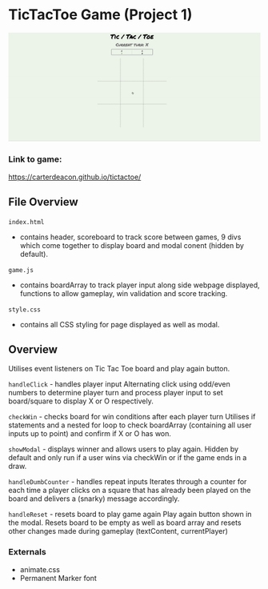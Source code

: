 # TicTacToe Game (Project 1)

![Alt Text](images/tictactoe.gif)

### Link to game: 
https://carterdeacon.github.io/tictactoe/ 

## File Overview 
`index.html`
- contains header, scoreboard to track score between games, 9 divs which come together to display board and modal conent (hidden by default).

`game.js`
- contains boardArray to track player input along side webpage displayed, functions to allow gameplay, win validation and score tracking.

`style.css`
- contains all CSS styling for page displayed as well as modal.

## Overview
Utilises event listeners on Tic Tac Toe board and play again button.

`handleClick` - handles player input
Alternating click using odd/even numbers to determine player turn and process player input to set board/square to display X or O respectively. 

`checkWin` - checks board for win conditions after each player turn
Utilises if statements and a nested for loop to check boardArray (containing all user inputs up to point) and confirm if X or O has won. 

`showModal` - displays winner and allows users to play again.
Hidden by default and only run if a user wins via checkWin or if the game ends in a draw.

`handleDumbCounter` - handles repeat inputs
Iterates through a counter for each time a player clicks on a square that has already been played on the board and delivers a (snarky) message accordingly. 

`handleReset` - resets board to play game again
Play again button shown in the modal. Resets board to be empty as well as board array and resets other changes made during gameplay (textContent, currentPlayer)

### Externals
- animate.css
- Permanent Marker font